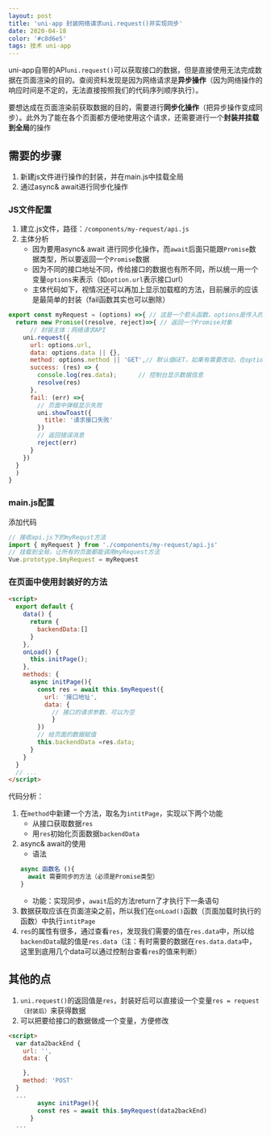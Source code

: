```yaml
---
layout: post
title: 'uni-app 封装网络请求uni.request()并实现同步'
date: 2020-04-18
color: '#c8d6e5'
tags: 技术 uni-app
---
```

uni-app自带的API`uni.request()`可以获取接口的数据，但是直接使用无法完成数据在页面渲染的目的。查阅资料发现是因为网络请求是**异步操作**（因为网络操作的响应时间是不定的，无法直接按照我们的代码序列顺序执行）。

要想达成在页面渲染前获取数据的目的，需要进行**同步化操作**（把异步操作变成同步）。此外为了能在各个页面都方便地使用这个请求，还需要进行一个**封装并挂载到全局**的操作
## 需要的步骤
1. 新建js文件进行操作的封装，并在main.js中挂载全局
2. 通过async& await进行同步化操作

### JS文件配置

1. 建立.js文件，路径：`/components/my-request/api.js`
3. 主体分析
   * 因为要用async& await 进行同步化操作，而`await`后面只能跟`Promise`数据类型，所以要返回一个`Promise`数据
   * 因为不同的接口地址不同，传给接口的数据也有所不同，所以统一用一个变量`options`来表示（如`option.url`表示接口url）
   * 主体代码如下，视情况还可以再加上显示加载框的方法，目前展示的应该是最简单的封装（fail函数其实也可以删除）

```js
export const myRequest = (options) =>{ // 这是一个箭头函数，options是传入的参数
  return new Promise((resolve, reject)=>{ // 返回一个Promise对象
	  // 封装主体：网络请求API
    uni.request({
      url: options.url,
      data: options.data || {},
      method: options.method || 'GET',// 默认值GET，如果有需要改动，在options中设定其他的method值
      success: (res) => {
      	console.log(res.data);		// 控制台显示数据信息
      	resolve(res)
      },
      fail: (err) =>{
      	// 页面中弹框显示失败
      	uni.showToast({
          title: '请求接口失败'
      	})
      	// 返回错误消息
      	reject(err)
      }
    })
  }
  )
}
```

### main.js配置

添加代码

```js
// 接收api.js下的myRequst方法
import { myRequest } from './components/my-request/api.js'
// 挂载到全局，让所有的页面都能调用myRequest方法
Vue.prototype.$myRequest = myRequest
```

### 在页面中使用封装好的方法

```html
<script>
  export default {
    data() {
      return {
        backendData:[]
      }
    },
    onLoad() {
      this.initPage();
    },
    methods: {
      async initPage(){
        const res = await this.$myRequest({
          url: '接口地址',
          data: {
            // 接口的请求参数，可以为空
            }
        })
        // 给页面的数据赋值
        this.backendData =res.data;
      }
    }
  }
  // ...
</script>
```

代码分析：
1. 在`method`中新建一个方法，取名为`intitPage`，实现以下两个功能
   * 从接口获取数据`res`
   * 用`res`初始化页面数据`backendData`
1. async& await的使用
   * 语法
   ```js
   async 函数名 (){
     await 需要同步的方法（必须是Promise类型）
   }
   ```
   * 功能：实现同步，`await`后的方法return了才执行下一条语句
2. 数据获取应该在页面渲染之前，所以我们在`onLoad()`函数（页面加载时执行的函数）中执行`intitPage`
3. `res`的属性有很多，通过查看`res`，发现我们需要的值在`res.data`中，所以给`backendData`赋的值是`res.data`（注：有时需要的数据在`res.data.data`中，这里到底用几个data可以通过控制台查看`res`的值来判断）

## 其他的点

1. `uni.request()`的返回值是`res`，封装好后可以直接设一个变量`res = request（封装后）`来获得数据
5. 可以把要给接口的数据做成一个变量，方便修改
```html
<script>
  var data2backEnd {
    url: '',
    data: {

    },
    method: 'POST'
  }
  ...
        async initPage(){
        const res = await this.$myRequest(data2backEnd)
      }
  ...
```
